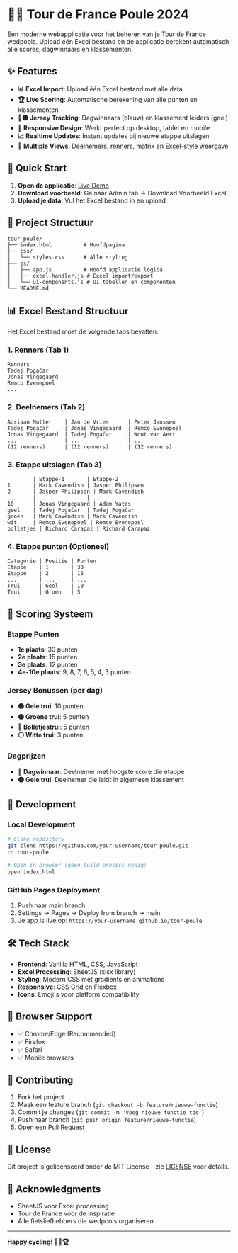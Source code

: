 # 🚴‍♂️ Tour de France Poule 2024

Een moderne webapplicatie voor het beheren van je Tour de France wedpools. Upload één Excel bestand en de applicatie berekent automatisch alle scores, dagwinnaars en klassementen.

## ✨ Features

- **📊 Excel Import**: Upload één Excel bestand met alle data
- **🏆 Live Scoring**: Automatische berekening van alle punten en klassementen
- **🔵🟡 Jersey Tracking**: Dagwinnaars (blauw) en klassement leiders (geel)
- **📱 Responsive Design**: Werkt perfect op desktop, tablet en mobile
- **📈 Realtime Updates**: Instant updates bij nieuwe etappe uitslagen
- **🎯 Multiple Views**: Deelnemers, renners, matrix en Excel-style weergave

## 🚀 Quick Start

1. **Open de applicatie**: [Live Demo](https://your-username.github.io/tour-poule)
2. **Download voorbeeld**: Ga naar Admin tab → Download Voorbeeld Excel
3. **Upload je data**: Vul het Excel bestand in en upload

## 📁 Project Structuur

```
tour-poule/
├── index.html          # Hoofdpagina
├── css/
│   └── styles.css      # Alle styling
├── js/
│   ├── app.js          # Hoofd applicatie logica
│   ├── excel-handler.js # Excel import/export
│   └── ui-components.js # UI tabellen en componenten
└── README.md
```

## 📊 Excel Bestand Structuur

Het Excel bestand moet de volgende tabs bevatten:

### 1. **Renners** (Tab 1)
```
Renners
Tadej Pogačar
Jonas Vingegaard
Remco Evenepoel
...
```

### 2. **Deelnemers** (Tab 2)
```
Adriaan Mutter    | Jan de Vries      | Peter Janssen
Tadej Pogačar     | Jonas Vingegaard  | Remco Evenepoel
Jonas Vingegaard  | Tadej Pogačar     | Wout van Aert
...               | ...               | ...
(12 renners)      | (12 renners)      | (12 renners)
```

### 3. **Etappe uitslagen** (Tab 3)
```
        | Etappe-1       | Etappe-2
1       | Mark Cavendish | Jasper Philipsen
2       | Jasper Philipsen | Mark Cavendish
...     | ...            | ...
10      | Jonas Vingegaard | Adam Yates
geel    | Tadej Pogačar  | Tadej Pogačar
groen   | Mark Cavendish | Mark Cavendish
wit     | Remco Evenepoel | Remco Evenepoel
bolletjes | Richard Carapaz | Richard Carapaz
```

### 4. **Etappe punten** (Optioneel)
```
Categorie | Positie | Punten
Etappe    | 1       | 30
Etappe    | 2       | 15
...       | ...     | ...
Trui      | Geel    | 10
Trui      | Groen   | 5
```

## 🎯 Scoring Systeem

### Etappe Punten
- **1e plaats**: 30 punten
- **2e plaats**: 15 punten  
- **3e plaats**: 12 punten
- **4e-10e plaats**: 9, 8, 7, 6, 5, 4, 3 punten

### Jersey Bonussen (per dag)
- **🟡 Gele trui**: 10 punten
- **🟢 Groene trui**: 5 punten
- **🔴 Bolletjestrui**: 5 punten
- **⚪ Witte trui**: 3 punten

### Dagprijzen
- **🔵 Dagwinnaar**: Deelnemer met hoogste score die etappe
- **🟡 Gele trui**: Deelnemer die leidt in algemeen klassement

## 🔧 Development

### Local Development
```bash
# Clone repository
git clone https://github.com/your-username/tour-poule.git
cd tour-poule

# Open in browser (geen build process nodig)
open index.html
```

### GitHub Pages Deployment
1. Push naar main branch
2. Settings → Pages → Deploy from branch → main
3. Je app is live op: `https://your-username.github.io/tour-poule`

## 🛠️ Tech Stack

- **Frontend**: Vanilla HTML, CSS, JavaScript
- **Excel Processing**: SheetJS (xlsx library)
- **Styling**: Modern CSS met gradients en animations
- **Responsive**: CSS Grid en Flexbox
- **Icons**: Emoji's voor platform compatibility

## 📱 Browser Support

- ✅ Chrome/Edge (Recommended)
- ✅ Firefox
- ✅ Safari
- ✅ Mobile browsers

## 🤝 Contributing

1. Fork het project
2. Maak een feature branch (`git checkout -b feature/nieuwe-functie`)
3. Commit je changes (`git commit -m 'Voeg nieuwe functie toe'`)
4. Push naar branch (`git push origin feature/nieuwe-functie`)
5. Open een Pull Request

## 📄 License

Dit project is gelicenseerd onder de MIT License - zie [LICENSE](LICENSE) voor details.

## 🙏 Acknowledgments

- SheetJS voor Excel processing
- Tour de France voor de inspiratie
- Alle fietsliefhebbers die wedpools organiseren

---

**Happy cycling! 🚴‍♂️🏆**